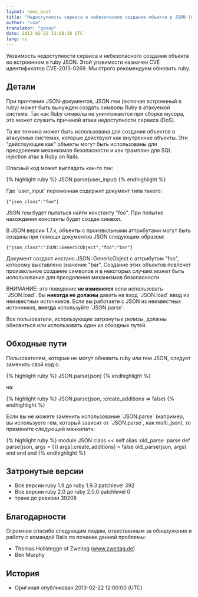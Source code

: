 ```yaml
---
layout: news_post
title: "Недоступность сервиса и небезопасное создание объекта в JSON (CVE-2013-0269)"
author: "usa"
translator: "gazay"
date: 2013-02-22 13:08:38 UTC
lang: ru
---
```


Уязвимость недоступности сервиса и небезопасного создания объекта во
встроенном в ruby JSON. Этой уязвимости назначен CVE идентификатор
CVE-2013-0269. Мы строго рекомендуем обновить ruby.

## Детали

При прочтении JSON-документов, JSON гем (включая встроенный в ruby)
может быть вынужден создать символы Ruby в атакуемой системе. Так как
Ruby символы не уничтожаются при сборке мусора, это может служить
причиной атаки недоступности сервиса (DoS).

Та же техника может быть использована для создания объектов в атакуемых
системах, которые действуют как внутренние объекты. Эти "действующие
как" объекты могут быть использованы для преодоления механизмов
безопасности и как трамплин для SQL injection атак в Ruby on Rails.

Опасный код может выглядеть как-то так:

{% highlight ruby %}
JSON.parse(user_input)
{% endhighlight %}

Где \`user\_input\` переменная содержит документ типа такого:

    {"json_class":"foo"}

JSON гем будет пытаться найти константу \"foo\". При попытке нахождения
константы будет создан символ.

В JSON версии 1.7.x, объекты с произвольными аттрибутами могут быть
созданы при помощи документов JSON следующим образом:

    {"json_class":"JSON::GenericObject","foo":"bar"}

Документ создаст инстанс JSON::GenericObject с аттрибутом \"foo\",
которому выставлено значение \"bar\". Создание этих объектов повлечет
произвольное создание символов и в некоторых случаях может быть
использование для преодоления механизмов безопасности.

ВНИМАНИЕ: это поведение **не изменится** если использовать \`JSON.load\`.
Вы **никогда не должны** давать на вход \`JSON.load\` ввод из
неизвестных источников. Если вы работаете с JSON из неизвестных
источников, **всегда** используйте \`JSON.parse\`.

Все пользователи, использующие затронутые релизы, должны обновиться или
использовать один из обходных путей.

## Обходные пути

Пользователям, которые не могут обновить ruby или гем JSON,
следует заменить свой код с:

{% highlight ruby %}
JSON.parse(json)
{% endhighlight %}

на:

{% highlight ruby %}
JSON.parse(json, :create_additions => false)
{% endhighlight %}

Если вы не можете заменить использование \`JSON.parse\` (например, вы
используете гем, который зависит от \`JSON.parse\`, как multi\_json),
то примените следующий манкипатч:

{% highlight ruby %}
module JSON
  class << self
    alias :old_parse :parse
    def parse(json, args = {})
      args[:create_additions] = false
      old_parse(json, args)
    end
  end
end
{% endhighlight %}

## Затронутые версии

* Все версии ruby 1.9 до ruby 1.9.3 patchlevel 392
* Все версии ruby 2.0 до ruby 2.0.0 patchlevel 0
* транк до ревизии 39208

## Благодарности

Огромное спасибо следующим людям, отвественным за обнаружение и работу с
командой Rails по починке данной проблемы:

* Thomas Hollstegge of Zweitag (www.zweitag.de)
* Ben Murphy

## История

* Оригинал опубликован 2013-02-22 12:00:00 (UTC)

